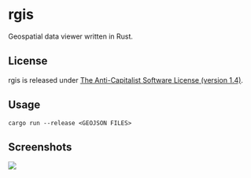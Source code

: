 # rgis

Geospatial data viewer written in Rust.

## License

rgis is released under [The Anti-Capitalist Software License (version 1.4)](https://anticapitalist.software/).

## Usage

```
cargo run --release <GEOJSON FILES>
```

## Screenshots

![](https://i.imgur.com/cRqvmsd.png)
